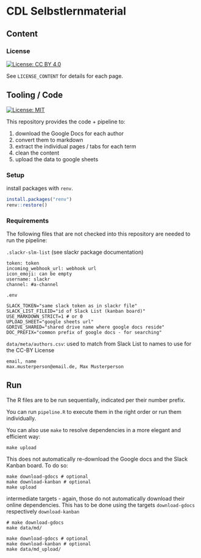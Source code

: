 # CDL Selbstlernmaterial 

## Content
### License
[![License: CC BY 4.0](https://img.shields.io/badge/License-CC%20BY%204.0-lightgrey.svg)](https://creativecommons.org/licenses/by/4.0/deed.de)

See `LICENSE_CONTENT` for details for each page.

## Tooling / Code

 [![License: MIT](https://img.shields.io/badge/License-MIT-yellow.svg)](https://opensource.org/licenses/MIT)


This repository provides the code + pipeline to:

1. download the Google Docs for each author
2. convert them to markdown
3. extract the individual pages / tabs for each term
4. clean the content
5. upload the data to google sheets


### Setup

install packages with `renv`.

```r
install.packages("renv")
renv::restore()
```

### Requirements
The following files that are not checked into this repository are needed to run the pipeline:

`.slackr-slm-list` (see slackr package documentation)

```
token: token
incoming_webhook_url: webhook url
icon_emoji: can be empty
username: slackr
channel: #a-channel
```

`.env`

```
SLACK_TOKEN="same slack token as in slackr file"
SLACK_LIST_FILEID="id of Slack List (kanban board)"
USE_MARKDOWN_STRICT=1 # or 0
UPLOAD_SHEET="google sheets url"
GDRIVE_SHARED="shared drive name where google docs reside"
DOC_PREFIX="common prefix of google docs - for searching"
```

`data/meta/authors.csv`: used to match from Slack List to names to use for the CC-BY License

```
email, name
max.musterperson@email.de, Max Musterperson
```


## Run

The R files are to be run sequentially, indicated per their number prefix.

You can run `pipeline.R` to execute them in the right order or run them individually.

You can also use `make` to resolve dependencies in a more elegant and efficient way:

```
make upload
```
This does not automatically re-download the Google docs and the Slack Kanban board. To do so: 

```
make download-gdocs # optional
make download-kanban # optional
make upload
```


intermediate targets - again, those do not automatically download their online dependencies. This has to be done using the targets `download-gdocs` respectively `download-kanban`

```
# make download-gdocs 
make data/md/
```

```
make download-gdocs # optional
make download-kanban # optional
make data/md_upload/
```
